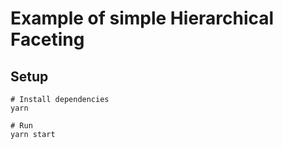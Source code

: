 # Example of simple Hierarchical Faceting

## Setup

```shell
# Install dependencies
yarn

# Run
yarn start
```
